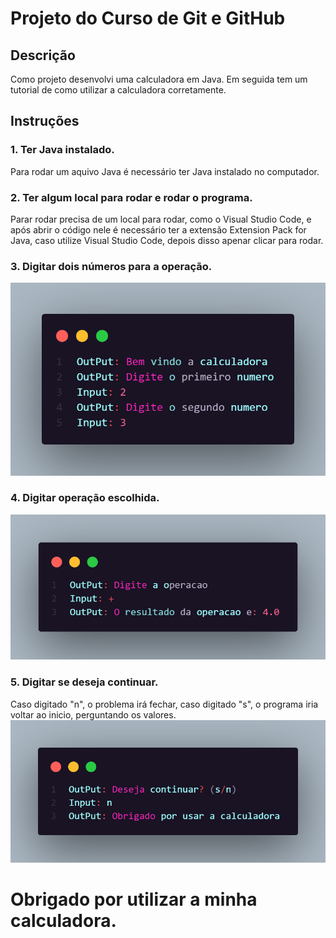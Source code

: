 # Projeto do Curso de Git e GitHub

## Descrição
Como projeto desenvolvi uma calculadora em Java. Em seguida tem um tutorial de como utilizar a calculadora corretamente.

## Instruções

### 1. Ter Java instalado.
Para rodar um aquivo Java é necessário ter Java instalado no computador.

### 2. Ter algum local para rodar e rodar o programa.
Parar rodar precisa de um local para rodar, como o Visual Studio Code, e após abrir o código nele é necessário ter a extensão Extension Pack for Java, caso utilize Visual Studio Code, depois disso apenar clicar para rodar.

### 3. Digitar dois números para a operação.
![Terminal escolher valores](/Code1.png "Imagem terminal")

### 4. Digitar operação escolhida.
![Terminal escolher operação](/Code2.png "Imagem terminal")

### 5. Digitar se deseja continuar.
Caso digitado "n", o problema irá fechar, caso digitado "s", o programa iria voltar ao inicio, perguntando os valores.
![Terminal escolher se deseja continuar](/Code3.png "Imagem terminal")


# Obrigado por utilizar a minha calculadora.